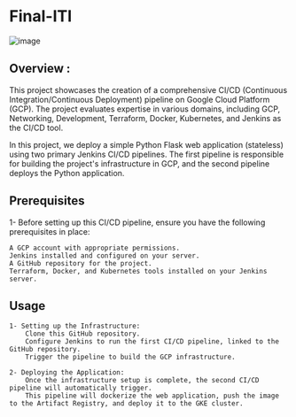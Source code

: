 # Final-ITI
![image](https://github.com/shereenm1521/Final-ITI-GCP/assets/140805315/bbeeb6f8-057c-4292-911c-43e1ac9c2b6f)

## Overview : 
This project showcases the creation of a comprehensive CI/CD (Continuous Integration/Continuous Deployment) pipeline on Google Cloud Platform (GCP). 
The project evaluates expertise in various domains, including GCP, Networking, Development, Terraform, Docker, Kubernetes, and Jenkins as the CI/CD tool.

In this project, we deploy a simple Python Flask web application (stateless) using two primary Jenkins CI/CD pipelines. 
The first pipeline is responsible for building the project's infrastructure in GCP, and the second pipeline deploys the Python application.

## Prerequisites

1- Before setting up this CI/CD pipeline, ensure you have the following prerequisites in place:

    A GCP account with appropriate permissions.
    Jenkins installed and configured on your server.
    A GitHub repository for the project.
    Terraform, Docker, and Kubernetes tools installed on your Jenkins server.

## Usage

    1- Setting up the Infrastructure:
        Clone this GitHub repository.
        Configure Jenkins to run the first CI/CD pipeline, linked to the GitHub repository.
        Trigger the pipeline to build the GCP infrastructure.

    2- Deploying the Application:
        Once the infrastructure setup is complete, the second CI/CD pipeline will automatically trigger.
        This pipeline will dockerize the web application, push the image to the Artifact Registry, and deploy it to the GKE cluster.

